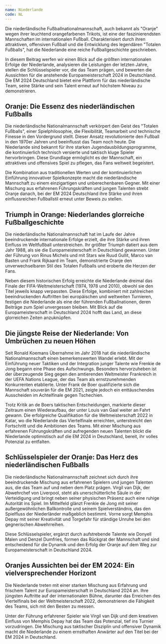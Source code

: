 ```yaml
---
name: Niederlande
code: NL
---
```


Die niederländische Fußballnationalmannschaft, auch bekannt als "Oranje" wegen ihrer leuchtend orangefarbenen Trikots, ist eine der faszinierendsten Mannschaften im internationalen Fußball. Charakterisiert durch ihren attraktiven, offensiven Fußball und die Entwicklung des legendären "Totalen Fußballs", hat die Niederlande eine reiche Fußballgeschichte geschrieben. 

In diesem Beitrag werfen wir einen Blick auf die größten internationalen Erfolge der Niederlande, analysieren die Leistungen der letzten Jahre, stellen die Schlüsselspieler vor, die das Team prägen, und bewerten die Aussichten für die anstehende Europameisterschaft 2024 in Deutschland. Die EM 2024 Deutschland bietet eine Plattform für das niederländische Team, seine Stärke und sein Talent erneut auf höchstem Niveau zu demonstrieren.


## Oranje: Die Essenz des niederländischen Fußballs

Die niederländische Nationalmannschaft verkörpert den Geist des "Totalen Fußballs", einer Spielphilosophie, die Flexibilität, Teamarbeit und technische Finesse in den Vordergrund stellt. Dieser Ansatz revolutionierte den Fußball in den 1970er Jahren und beeinflusst das Team noch heute. Die Niederlande sind bekannt für ihre starken Jugendausbildungsprogramme, die kontinuierlich technisch versierte und taktisch kluge Spieler hervorbringen. Diese Grundlage ermöglicht es der Mannschaft, ein attraktives und offensives Spiel zu pflegen, das Fans weltweit begeistert. 

Die Kombination aus traditionellen Werten und der kontinuierlichen Einführung innovativer Spielkonzepte macht die niederländische Mannschaft zu einem einzigartigen und unberechenbaren Gegner. Mit einer Mischung aus erfahrenen Führungskräften und jungen Talenten strebt Oranje danach, bei der EM 2024 Deutschland ihre Stärke und ihren einflussreichen Fußballstil erneut unter Beweis zu stellen.


## Triumph in Orange: Niederlandes glorreiche Fußballgeschichte

Die niederländische Nationalmannschaft hat im Laufe der Jahre beeindruckende internationale Erfolge erzielt, die ihre Stärke und ihren Einfluss im Weltfußball unterstreichen. Ihr größter Triumph datiert aus dem Jahr 1988, als sie die Europameisterschaft in Deutschland gewannen. Unter der Führung von Rinus Michels und mit Stars wie Ruud Gullit, Marco van Basten und Frank Rijkaard im Team, demonstrierte Oranje den unverwechselbaren Stil des Totalen Fußballs und eroberte die Herzen der Fans. 

Neben diesem historischen Erfolg erreichte die Niederlande dreimal das Finale der FIFA-Weltmeisterschaft (1974, 1978 und 2010), obwohl sie den Titel jeweils knapp verpassten. Diese Erfolge, kombiniert mit zahlreichen beeindruckenden Auftritten bei europäischen und weltweiten Turnieren, festigen die Niederlande als eine der führenden Fußballnationen, deren Beiträge zum Spiel unvergessen bleiben. Mit Blick auf die Europameisterschaft in Deutschland 2024 hofft das Land, an diese glorreichen Zeiten anzuknüpfen.


## Die jüngste Reise der Niederlande: Von Umbrüchen zu neuen Höhen

Seit Ronald Koemans Übernahme im Jahr 2018 hat die niederländische Nationalmannschaft einen bemerkenswerten Wandel erlebt. Mit der Einführung neuer Taktiken und der Integration junger Talente wie Frenkie de Jong begann eine Phase des Aufschwungs. Besonders hervorzuheben ist der überzeugende Sieg gegen den amtierenden Weltmeister Frankreich in der UEFA Nations League, der das Team als ernstzunehmenden Konkurrenten etablierte. Unter Frank de Boer qualifizierte sich die Mannschaft souverän für die EM 2021, zeigte jedoch ein enttäuschendes Ausscheiden im Achtelfinale gegen Tschechien. 

Trotz Kritik an de Boers taktischen Entscheidungen, markierte dieser Zeitraum einen Wiederaufbau, der unter Louis van Gaal weiter an Fahrt gewann. Die erfolgreiche Qualifikation für die Weltmeisterschaft 2022 in Katar, wo die Niederlande das Viertelfinale erreichten, unterstreicht den Fortschritt und die Ambitionen des Teams. Mit einer Mischung aus erfahrenen Führungskräften und aufregenden neuen Talenten blickt die Niederlande optimistisch auf die EM 2024 in Deutschland, bereit, ihr volles Potenzial zu entfalten.


## Schlüsselspieler der Oranje: Das Herz des niederländischen Fußballs

Die niederländische Nationalmannschaft zeichnet sich durch ihre beeindruckende Mischung aus erfahrenen Spielern und jungen Talenten aus, die das Team auf und neben dem Platz prägen. Virgil van Dijk, der Abwehrchef von Liverpool, steht als unerschütterliche Säule in der Verteidigung und bringt neben seiner physischen Präsenz auch eine ruhige Autorität ins Spiel. Im Mittelfeld glänzt Frenkie de Jong mit seiner außergewöhnlichen Ballkontrolle und seinem Spielverständnis, das den Spielfluss der Niederländer maßgeblich bestimmt. Vorne sorgt Memphis Depay mit seiner Kreativität und Torgefahr für ständige Unruhe bei den gegnerischen Abwehrreihen. 

Diese Schlüsselspieler, ergänzt durch aufstrebende Talente wie Donyell Malen und Denzel Dumfries, formen das Rückgrat der Mannschaft und sind entscheidend für die Dynamik und den Erfolg der Oranje auf dem Weg zur Europameisterschaft in Deutschland 2024.


## Oranjes Aussichten bei der EM 2024: Ein vielversprechender Horizont

Die Niederlande treten mit einer starken Mischung aus Erfahrung und frischem Talent zur Europameisterschaft in Deutschland 2024 an. Ihre jüngsten Auftritte auf der internationalen Bühne, darunter das Erreichen des Viertelfinals bei der Weltmeisterschaft 2022, demonstrieren die Fähigkeit des Teams, sich mit den Besten zu messen. 

Unter der Führung erfahrener Spieler wie Virgil van Dijk und dem kreativen Einfluss von Memphis Depay hat das Team das Potenzial, tief ins Turnier vorzudringen. Die Mischung aus taktischer Disziplin und offensiver Dynamik macht die Niederlande zu einem ernsthaften Anwärter auf den Titel bei der EM 2024 in Deutschland.
